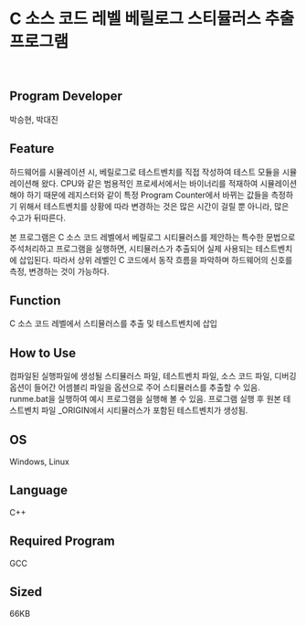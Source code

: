 # C 소스 코드 레벨 베릴로그 스티뮬러스 추출 프로그램

​    

## Program Developer

박승현, 박대진



## Feature

하드웨어를 시뮬레이션 시, 베릴로그로 테스트벤치를 직접 작성하여 테스트 모듈을 시뮬레이션해 왔다. CPU와 같은 범용적인 프로세서에서는 바이너리를 적재하여 시뮬레이션 해야 하기 때문에 레지스터와 같이 특정 Program Counter에서 바뀌는 값들을 측정하기 위해서 테스트벤치를 상황에 따라 변경하는 것은 많은 시간이 걸릴 뿐 아니라, 많은 수고가 뒤따른다.

본 프로그램은 C 소스 코드 레벨에서 베릴로그 시티뮬러스를 제안하는 특수한 문법으로 주석처리하고 프로그램을 실행하면, 시티뮬러스가 추출되어 실제 사용되는 테스트벤치에 삽입된다. 따라서 상위 레벨인 C 코드에서 동작 흐름을 파악하며 하드웨어의 신호를 측정, 변경하는 것이 가능하다.

## Function

C 소스 코드 레벨에서 스티뮬러스를 추출 및 테스트벤치에 삽입



## How to Use

 컴파일된 실행파일에 생성될 스티뮬러스 파일, 테스트벤치 파일, 소스 코드 파일, 디버깅 옵션이 들어간 어셈블리 파일을 옵션으로 주어 스티뮬러스를 추출할 수 있음. runme.bat을 실행하여 예시 프로그램을 실행해 볼 수 있음. 프로그램 실행 후 원본 테스트벤치 파일 _ORIGIN에서 시티뮬러스가 포함된 테스트벤치가 생성됨.

## OS

 Windows, Linux



## Language

 C++



## Required Program

GCC



## Sized

66KB

